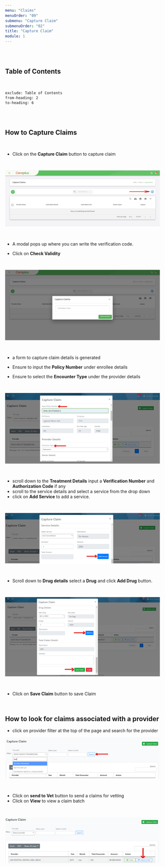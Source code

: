 ```yaml
---
menu: "Claims"
menuOrder: "09"
submenu: "Capture Claim"
submenuOrder: "02"
title: "Capture Claim"
module: 1
---
```


<br />
<br />

## Table of Contents

<br />

```toc
exclude: Table of Contents
from-heading: 2
to-heading: 6
```

<br />
<br />

## How to Capture Claims

<br />

- Click on the **Capture Claim** button to capture claim

<br />

![Careplus Add Capture Claims](/images/CareplusAddCaptureClaims.png "Add Capture Claims")

<br />

- A modal pops up where you can write the verification code.

- Click on **Check Validity**

<br />

![Careplus Add Capture Claims Modal](/images/CareplusAddCaptureClaimsModal.png "Add Capture Claims Modal")

<br />

- a form to capture claim details is generated

- Ensure to input the **Policy Number** under enrollee details

- Ensure to select the **Encounter Type** under the provider details

<br />

![alt text](/images/captureClaimModal.png "Title")

<br />

- scroll down to the **Treatment Details** input a **Verification Number** and **Authorization Code** if any
- scroll to the service details and select a service from the drop down
- click on **Add Service** to add a service.

<br />

![alt text](/images/addServiceBtn.png "Title")

<br />

- Scroll down to **Drug details** select a **Drug** and click **Add Drug** button.

<br />

![alt text](/images/addDrugSave.png "Title")

<br />

- Click on **Save Claim** button to save Claim

 <br />

## How to look for claims associated with a provider

- click on provider filter at the top of the page and search for the provider
  <br />

![alt text](/images/searchClaim.png "Title")

<br />

- Click on **send to Vet** button to send a claims for vetting
- Click on **View** to view a claim batch

<br />

![alt text](/images/sendToVetBtn.png "Title")

<br />
